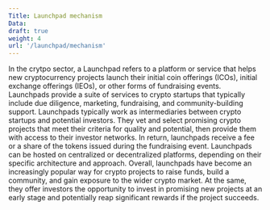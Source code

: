 ```yaml
---
Title: Launchpad mechanism
Data: 
draft: true
weight: 4
url: '/launchpad/mechanism'
---
```


In the crytpo sector, a Launchpad refers to a platform or service that helps new cryptocurrency projects launch their initial coin offerings (ICOs), initial exchange offerings (IEOs), or other forms of fundraising events. Launchpads provide a suite of services to crypto startups that typically include due diligence, marketing, fundraising, and community-building support.
Launchpads typically work as intermediaries between crypto startups and potential investors. They vet and select promising crypto projects that meet their criteria for quality and potential, then provide them with access to their investor networks. In return, launchpads receive a fee or a share of the tokens issued during the fundraising event. Launchpads can be hosted on centralized or decentralized platforms, depending on their specific architecture and approach.
Overall, launchpads have become an increasingly popular way for crypto projects to raise funds, build a community, and gain exposure to the wider crypto market. At the same, they offer investors the opportunity to invest in promising new projects at an early stage and potentially reap significant rewards if the project succeeds.